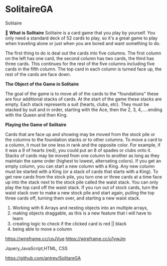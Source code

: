 # SolitaireGA


<!-- Your proposal should include: -->

<!-- Name of the game -->
Solitaire

<!-- Rules -->
:memo:
**What is Solitaire**
Solitaire is a card game that you play by yourself. You only need a standard deck of 52 cards to play, so it's a great game to play when traveling alone or just when you are bored and want something to do. 

The first thing to do is deal out the cards into five columns. The first column on the left has one card, the second column has two cards, the third has three cards. This continues for the rest of the five columns including five cards in the fifth column. The top card in each column is turned face up, the rest of the cards are face down. 

**The Object of the Game in Solitaire** 

The goal of the game is to move all of the cards to the "foundations" these are four additional stacks of cards. At the start of the game these stacks are empty. Each stack represents a suit (hearts, clubs, etc). They must be stacked by suit and in order, starting with the Ace, then the 2, 3, 4,…..ending with the Queen and then King. 

**Playing the Game of Solitaire**

Cards that are face up and showing may be moved from the stock pile or the columns to the foundation stacks or to other columns. To move a card to a column, it must be one less in rank and the opposite color. For example, if it was a 9 of hearts (red), you could put an 8 of spades or clubs onto it. Stacks of cards may be moved from one column to another as long as they maintain the same order (highest to lowest, alternating colors). If you get an empty column, you can start a new column with a King. Any new column must be started with a King (or a stack of cards that starts with a King). To get new cards from the stock pile, you turn one or three cards at a time face up into the stack next to the stock pile called the waist stack. You can only play the top card off the waist stack. If you run out of stock cards, turn the waist stack over to make a new stock pile and start again, pulling the top three cards off, turning them over, and starting a new waist stack. 


<!-- Foreseen challenges or obstacles -->
1) Working with 6 Arrays and nesting objects into an multiple arrays,
2) making objects draggable, as this is a new feature that i will have to learn
3) creating logic to check if the clicked card is red || black
4) being able to move a column


<!-- Wireframes of your landing page and game page -->
https://wireframe.cc/cpJVue <!--game Page -->
https://wireframe.cc/u1ywJm <!--landing page -->

<!-- Technology you intend to use -->
Jquery,JavaScript,HTML, CSS
<!-- A link to your repo! --> 
https://github.com/antrev/SolitareGA
